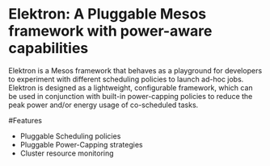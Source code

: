 Elektron: A Pluggable Mesos framework with power-aware capabilities
===================================================================

Elektron is a Mesos framework that behaves as a playground for developers to experiment with different scheduling policies to launch ad-hoc jobs.
Elektron is designed as a lightweight, configurable framework, which can be used in conjunction with built-in power-capping policies to reduce the peak power and/or energy usage of co-scheduled tasks.

#Features
* Pluggable Scheduling policies
* Pluggable Power-Capping strategies
* Cluster resource monitoring
